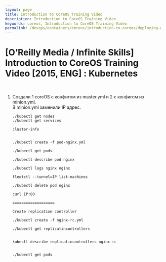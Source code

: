 ```yaml
---
layout: page
title: Introduction to CoreOS Training Video
description: Introduction to CoreOS Training Video
keywords: coreos, Introduction to CoreOS Training Video
permalink: /devops/containers/coreos/introduction-to-coreos/deploying-a-database-backed-web-application/kubernetes/
---
```


# [O’Reilly Media / Infinite Skills] Introduction to CoreOS Training Video [2015, ENG] : Kubernetes

<br/>

1.  Создали 1 coreOS с конфигом из master.yml и 2 с конфигом из minion.yml.  
    В minion.yml заменили IP адрес.

        ./kubectl get nodes
        ./kubectl get services

        cluster-info


        ./kubectl create -f pod-nginx.yml

        ./kubectl get pods

        ./kubectl describe pod nginx

        ./kubectl logs nginx nginx

        fleetctl --tunnel=IP list-machines

        ./kubectl delete pod nginx

        curl IP:80

        ===================

        Create replication controller

        ./kubectl create -f nginx-rc.yml

        ./kubectl get replicatincontrollers


        kubectl describe replicatincontrollers nginx-rc


        ./kubectl get pods
